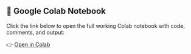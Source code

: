 ## 🔗 Google Colab Notebook

Click the link below to open the full working Colab notebook with code, comments, and output:

👉 [Open in Colab](https://colab.research.google.com/drive/1Jt4ycsMzm2-8XGnXZtFS5JLvLBFlwRek)
